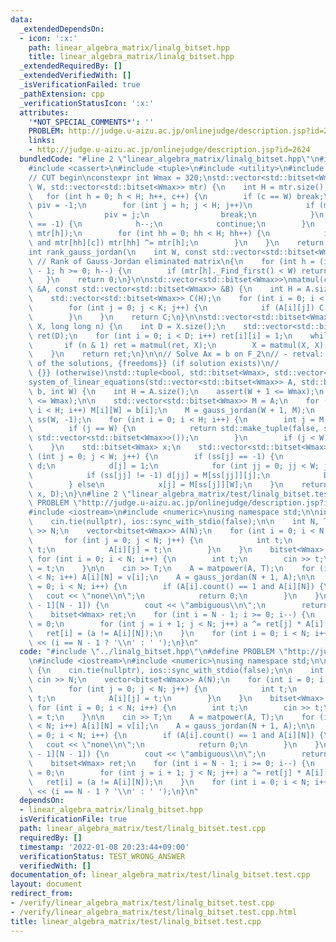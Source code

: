 ```yaml
---
data:
  _extendedDependsOn:
  - icon: ':x:'
    path: linear_algebra_matrix/linalg_bitset.hpp
    title: linear_algebra_matrix/linalg_bitset.hpp
  _extendedRequiredBy: []
  _extendedVerifiedWith: []
  _isVerificationFailed: true
  _pathExtension: cpp
  _verificationStatusIcon: ':x:'
  attributes:
    '*NOT_SPECIAL_COMMENTS*': ''
    PROBLEM: http://judge.u-aizu.ac.jp/onlinejudge/description.jsp?id=2624
    links:
    - http://judge.u-aizu.ac.jp/onlinejudge/description.jsp?id=2624
  bundledCode: "#line 2 \"linear_algebra_matrix/linalg_bitset.hpp\"\n#include <bitset>\n\
    #include <cassert>\n#include <tuple>\n#include <utility>\n#include <vector>\n\n\
    // CUT begin\nconstexpr int Wmax = 320;\nstd::vector<std::bitset<Wmax>> gauss_jordan(int\
    \ W, std::vector<std::bitset<Wmax>> mtr) {\n    int H = mtr.size(), c = 0;\n \
    \   for (int h = 0; h < H; h++, c++) {\n        if (c == W) break;\n        int\
    \ piv = -1;\n        for (int j = h; j < H; j++)\n            if (mtr[j][c]) {\n\
    \                piv = j;\n                break;\n            }\n        if (piv\
    \ == -1) {\n            h--;\n            continue;\n        }\n        std::swap(mtr[piv],\
    \ mtr[h]);\n        for (int hh = 0; hh < H; hh++) {\n            if (hh != h\
    \ and mtr[hh][c]) mtr[hh] ^= mtr[h];\n        }\n    }\n    return mtr;\n}\n\n\
    int rank_gauss_jordan(\n    int W, const std::vector<std::bitset<Wmax>> &mtr)\
    \ // Rank of Gauss-Jordan eliminated matrix\n{\n    for (int h = (int)mtr.size()\
    \ - 1; h >= 0; h--) {\n        if (mtr[h]._Find_first() < W) return h + 1;\n \
    \   }\n    return 0;\n}\n\nstd::vector<std::bitset<Wmax>>\nmatmul(const std::vector<std::bitset<Wmax>>\
    \ &A, const std::vector<std::bitset<Wmax>> &B) {\n    int H = A.size(), K = B.size();\n\
    \    std::vector<std::bitset<Wmax>> C(H);\n    for (int i = 0; i < H; i++) {\n\
    \        for (int j = 0; j < K; j++) {\n            if (A[i][j]) C[i] ^= B[j];\n\
    \        }\n    }\n    return C;\n}\n\nstd::vector<std::bitset<Wmax>> matpower(std::vector<std::bitset<Wmax>>\
    \ X, long long n) {\n    int D = X.size();\n    std::vector<std::bitset<Wmax>>\
    \ ret(D);\n    for (int i = 0; i < D; i++) ret[i][i] = 1;\n    while (n) {\n \
    \       if (n & 1) ret = matmul(ret, X);\n        X = matmul(X, X), n >>= 1;\n\
    \    }\n    return ret;\n}\n\n// Solve Ax = b on F_2\n// - retval: {true, one\
    \ of the solutions, {freedoms}} (if solution exists)\n//           {false, {},\
    \ {}} (otherwise)\nstd::tuple<bool, std::bitset<Wmax>, std::vector<std::bitset<Wmax>>>\n\
    system_of_linear_equations(std::vector<std::bitset<Wmax>> A, std::bitset<Wmax>\
    \ b, int W) {\n    int H = A.size();\n    assert(W + 1 <= Wmax);\n    assert(H\
    \ <= Wmax);\n\n    std::vector<std::bitset<Wmax>> M = A;\n    for (int i = 0;\
    \ i < H; i++) M[i][W] = b[i];\n    M = gauss_jordan(W + 1, M);\n    std::vector<int>\
    \ ss(W, -1);\n    for (int i = 0; i < H; i++) {\n        int j = M[i]._Find_first();\n\
    \        if (j == W) {\n            return std::make_tuple(false, std::bitset<Wmax>(),\
    \ std::vector<std::bitset<Wmax>>());\n        }\n        if (j < W) ss[j] = i;\n\
    \    }\n    std::bitset<Wmax> x;\n    std::vector<std::bitset<Wmax>> D;\n    for\
    \ (int j = 0; j < W; j++) {\n        if (ss[j] == -1) {\n            std::bitset<Wmax>\
    \ d;\n            d[j] = 1;\n            for (int jj = 0; jj < W; jj++)\n    \
    \            if (ss[jj] != -1) d[jj] = M[ss[jj]][j];\n            D.emplace_back(d);\n\
    \        } else\n            x[j] = M[ss[j]][W];\n    }\n    return std::make_tuple(true,\
    \ x, D);\n}\n#line 2 \"linear_algebra_matrix/test/linalg_bitset.test.cpp\"\n#define\
    \ PROBLEM \"http://judge.u-aizu.ac.jp/onlinejudge/description.jsp?id=2624\"\n\
    #include <iostream>\n#include <numeric>\nusing namespace std;\n\nint main() {\n\
    \    cin.tie(nullptr), ios::sync_with_stdio(false);\n\n    int N, T;\n    cin\
    \ >> N;\n    vector<bitset<Wmax>> A(N);\n    for (int i = 0; i < N; i++) {\n \
    \       for (int j = 0; j < N; j++) {\n            int t;\n            cin >>\
    \ t;\n            A[i][j] = t;\n        }\n    }\n    bitset<Wmax> v(N);\n   \
    \ for (int i = 0; i < N; i++) {\n        int t;\n        cin >> t;\n        v[i]\
    \ = t;\n    }\n\n    cin >> T;\n    A = matpower(A, T);\n    for (int i = 0; i\
    \ < N; i++) A[i][N] = v[i];\n    A = gauss_jordan(N + 1, A);\n\n    for (int i\
    \ = 0; i < N; i++) {\n        if (A[i].count() == 1 and A[i][N]) {\n         \
    \   cout << \"none\\n\";\n            return 0;\n        }\n    }\n    if (!A[N\
    \ - 1][N - 1]) {\n        cout << \"ambiguous\\n\";\n        return 0;\n    }\n\
    \    bitset<Wmax> ret;\n    for (int i = N - 1; i >= 0; i--) {\n        int a\
    \ = 0;\n        for (int j = i + 1; j < N; j++) a ^= ret[j] * A[i][j];\n     \
    \   ret[i] = (a != A[i][N]);\n    }\n    for (int i = 0; i < N; i++) cout << ret[i]\
    \ << (i == N - 1 ? '\\n' : ' ');\n}\n"
  code: "#include \"../linalg_bitset.hpp\"\n#define PROBLEM \"http://judge.u-aizu.ac.jp/onlinejudge/description.jsp?id=2624\"\
    \n#include <iostream>\n#include <numeric>\nusing namespace std;\n\nint main()\
    \ {\n    cin.tie(nullptr), ios::sync_with_stdio(false);\n\n    int N, T;\n   \
    \ cin >> N;\n    vector<bitset<Wmax>> A(N);\n    for (int i = 0; i < N; i++) {\n\
    \        for (int j = 0; j < N; j++) {\n            int t;\n            cin >>\
    \ t;\n            A[i][j] = t;\n        }\n    }\n    bitset<Wmax> v(N);\n   \
    \ for (int i = 0; i < N; i++) {\n        int t;\n        cin >> t;\n        v[i]\
    \ = t;\n    }\n\n    cin >> T;\n    A = matpower(A, T);\n    for (int i = 0; i\
    \ < N; i++) A[i][N] = v[i];\n    A = gauss_jordan(N + 1, A);\n\n    for (int i\
    \ = 0; i < N; i++) {\n        if (A[i].count() == 1 and A[i][N]) {\n         \
    \   cout << \"none\\n\";\n            return 0;\n        }\n    }\n    if (!A[N\
    \ - 1][N - 1]) {\n        cout << \"ambiguous\\n\";\n        return 0;\n    }\n\
    \    bitset<Wmax> ret;\n    for (int i = N - 1; i >= 0; i--) {\n        int a\
    \ = 0;\n        for (int j = i + 1; j < N; j++) a ^= ret[j] * A[i][j];\n     \
    \   ret[i] = (a != A[i][N]);\n    }\n    for (int i = 0; i < N; i++) cout << ret[i]\
    \ << (i == N - 1 ? '\\n' : ' ');\n}\n"
  dependsOn:
  - linear_algebra_matrix/linalg_bitset.hpp
  isVerificationFile: true
  path: linear_algebra_matrix/test/linalg_bitset.test.cpp
  requiredBy: []
  timestamp: '2022-01-08 20:23:44+09:00'
  verificationStatus: TEST_WRONG_ANSWER
  verifiedWith: []
documentation_of: linear_algebra_matrix/test/linalg_bitset.test.cpp
layout: document
redirect_from:
- /verify/linear_algebra_matrix/test/linalg_bitset.test.cpp
- /verify/linear_algebra_matrix/test/linalg_bitset.test.cpp.html
title: linear_algebra_matrix/test/linalg_bitset.test.cpp
---
```

